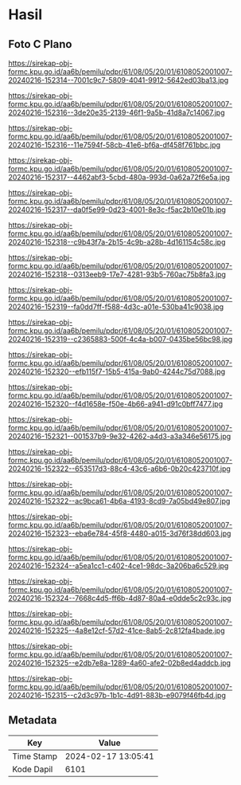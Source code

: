 # Hasil

## Foto C Plano

https://sirekap-obj-formc.kpu.go.id/aa6b/pemilu/pdpr/61/08/05/20/01/6108052001007-20240216-152314--7001c9c7-5809-4041-9912-5642ed03ba13.jpg

https://sirekap-obj-formc.kpu.go.id/aa6b/pemilu/pdpr/61/08/05/20/01/6108052001007-20240216-152316--3de20e35-2139-46f1-9a5b-41d8a7c14067.jpg

https://sirekap-obj-formc.kpu.go.id/aa6b/pemilu/pdpr/61/08/05/20/01/6108052001007-20240216-152316--11e7594f-58cb-41e6-bf6a-df458f761bbc.jpg

https://sirekap-obj-formc.kpu.go.id/aa6b/pemilu/pdpr/61/08/05/20/01/6108052001007-20240216-152317--4462abf3-5cbd-480a-993d-0a62a72f6e5a.jpg

https://sirekap-obj-formc.kpu.go.id/aa6b/pemilu/pdpr/61/08/05/20/01/6108052001007-20240216-152317--da0f5e99-0d23-4001-8e3c-f5ac2b10e01b.jpg

https://sirekap-obj-formc.kpu.go.id/aa6b/pemilu/pdpr/61/08/05/20/01/6108052001007-20240216-152318--c9b43f7a-2b15-4c9b-a28b-4d161154c58c.jpg

https://sirekap-obj-formc.kpu.go.id/aa6b/pemilu/pdpr/61/08/05/20/01/6108052001007-20240216-152318--0313eeb9-17e7-4281-93b5-760ac75b8fa3.jpg

https://sirekap-obj-formc.kpu.go.id/aa6b/pemilu/pdpr/61/08/05/20/01/6108052001007-20240216-152319--fa0dd7ff-f588-4d3c-a01e-530ba41c9038.jpg

https://sirekap-obj-formc.kpu.go.id/aa6b/pemilu/pdpr/61/08/05/20/01/6108052001007-20240216-152319--c2365883-500f-4c4a-b007-0435be56bc98.jpg

https://sirekap-obj-formc.kpu.go.id/aa6b/pemilu/pdpr/61/08/05/20/01/6108052001007-20240216-152320--efb115f7-15b5-415a-9ab0-4244c75d7088.jpg

https://sirekap-obj-formc.kpu.go.id/aa6b/pemilu/pdpr/61/08/05/20/01/6108052001007-20240216-152320--f4d1658e-f50e-4b66-a941-d91c0bff7477.jpg

https://sirekap-obj-formc.kpu.go.id/aa6b/pemilu/pdpr/61/08/05/20/01/6108052001007-20240216-152321--001537b9-9e32-4262-a4d3-a3a346e56175.jpg

https://sirekap-obj-formc.kpu.go.id/aa6b/pemilu/pdpr/61/08/05/20/01/6108052001007-20240216-152322--653517d3-88c4-43c6-a6b6-0b20c423710f.jpg

https://sirekap-obj-formc.kpu.go.id/aa6b/pemilu/pdpr/61/08/05/20/01/6108052001007-20240216-152322--ac9bca61-4b6a-4193-8cd9-7a05bd49e807.jpg

https://sirekap-obj-formc.kpu.go.id/aa6b/pemilu/pdpr/61/08/05/20/01/6108052001007-20240216-152323--eba6e784-45f8-4480-a015-3d76f38dd603.jpg

https://sirekap-obj-formc.kpu.go.id/aa6b/pemilu/pdpr/61/08/05/20/01/6108052001007-20240216-152324--a5ea1cc1-c402-4ce1-98dc-3a206ba6c529.jpg

https://sirekap-obj-formc.kpu.go.id/aa6b/pemilu/pdpr/61/08/05/20/01/6108052001007-20240216-152324--7668c4d5-ff6b-4d87-80a4-e0dde5c2c93c.jpg

https://sirekap-obj-formc.kpu.go.id/aa6b/pemilu/pdpr/61/08/05/20/01/6108052001007-20240216-152325--4a8e12cf-57d2-41ce-8ab5-2c812fa4bade.jpg

https://sirekap-obj-formc.kpu.go.id/aa6b/pemilu/pdpr/61/08/05/20/01/6108052001007-20240216-152325--e2db7e8a-1289-4a60-afe2-02b8ed4addcb.jpg

https://sirekap-obj-formc.kpu.go.id/aa6b/pemilu/pdpr/61/08/05/20/01/6108052001007-20240216-152315--c2d3c97b-1b1c-4d91-883b-e9079f46fb4d.jpg


## Metadata

| Key        | Value               |
| ---------- | ------------------- |
| Time Stamp | 2024-02-17 13:05:41 |
| Kode Dapil | 6101                |



